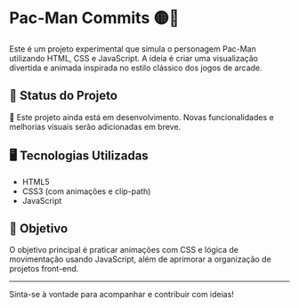 # Pac-Man Commits 🟡👾

Este é um projeto experimental que simula o personagem Pac-Man utilizando HTML, CSS e JavaScript. A ideia é criar uma visualização divertida e animada inspirada no estilo clássico dos jogos de arcade.

## 🔧 Status do Projeto

🚧 Este projeto ainda está em desenvolvimento. Novas funcionalidades e melhorias visuais serão adicionadas em breve.

## 🖥️ Tecnologias Utilizadas

- HTML5
- CSS3 (com animações e clip-path)
- JavaScript

## 📌 Objetivo

O objetivo principal é praticar animações com CSS e lógica de movimentação usando JavaScript, além de aprimorar a organização de projetos front-end.

---

Sinta-se à vontade para acompanhar e contribuir com ideias!
